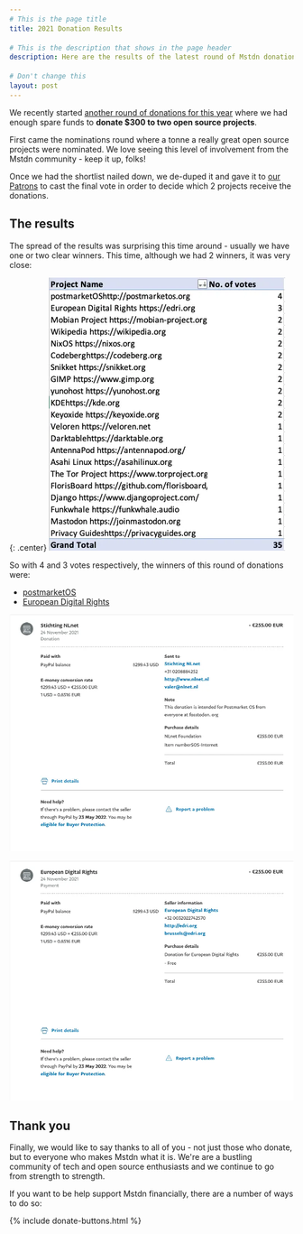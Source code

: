 ```yaml
---
# This is the page title
title: 2021 Donation Results

# This is the description that shows in the page header
description: Here are the results of the latest round of Mstdn donations.

# Don't change this
layout: post
---
```


We recently started [another round of donations for this year](time-to-show-some-foss-love/) where we had enough spare funds to **donate $300 to two open source projects**.

First came the nominations round where a tonne a really great open source projects were nominated. We love seeing this level of involvement from the Mstdn community - keep it up, folks!

Once we had the shortlist nailed down, we de-duped it and gave it to [our Patrons](https://patreon.com/Mstdn) to cast the final vote in order to decide which 2 projects receive the donations.

## The results
The spread of the results was surprising this time around - usually we have one or two clear winners. This time, although we had 2 winners, it was very close:

{: .center}
![2021 donation results table](assets/images/2021-donation-vote-results.webp)

So with 4 and 3 votes respectively, the winners of this round of donations were:
* [postmarketOS](https://postmarketos.org/)
* [European Digital Rights](https://edri.org/)

![postmarketOS donation proof](assets/images/postmarket-donation.webp)

![European rights donation proof](assets/images/euro-rights-donation.webp)

## Thank you

Finally, we would like to say thanks to all of you - not just those who donate, but to everyone who makes Mstdn what it is. We're are a bustling community of tech and open source enthusiasts and we continue to go from strength to strength.

If you want to be help support Mstdn financially, there are a number of ways to do so:

{% include donate-buttons.html %}
